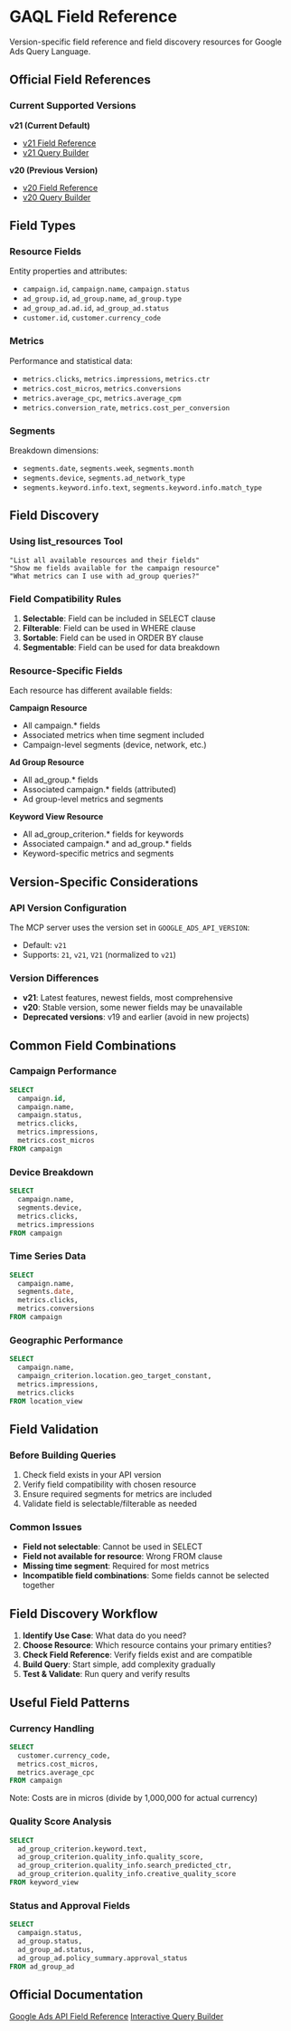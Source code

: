 # GAQL Field Reference

Version-specific field reference and field discovery resources for Google Ads Query Language.

## Official Field References

### Current Supported Versions

**v21 (Current Default)**
- [v21 Field Reference](https://developers.google.com/google-ads/api/reference/rpc/v21/overview)
- [v21 Query Builder](https://developers.google.com/google-ads/api/fields/v21/overview_query_builder)

**v20 (Previous Version)**
- [v20 Field Reference](https://developers.google.com/google-ads/api/reference/rpc/v20/overview) 
- [v20 Query Builder](https://developers.google.com/google-ads/api/fields/v20/overview_query_builder)

## Field Types

### Resource Fields
Entity properties and attributes:
- `campaign.id`, `campaign.name`, `campaign.status`
- `ad_group.id`, `ad_group.name`, `ad_group.type`
- `ad_group_ad.ad.id`, `ad_group_ad.status`
- `customer.id`, `customer.currency_code`

### Metrics
Performance and statistical data:
- `metrics.clicks`, `metrics.impressions`, `metrics.ctr`
- `metrics.cost_micros`, `metrics.conversions`
- `metrics.average_cpc`, `metrics.average_cpm`
- `metrics.conversion_rate`, `metrics.cost_per_conversion`

### Segments
Breakdown dimensions:
- `segments.date`, `segments.week`, `segments.month`
- `segments.device`, `segments.ad_network_type`
- `segments.keyword.info.text`, `segments.keyword.info.match_type`

## Field Discovery

### Using list_resources Tool
```
"List all available resources and their fields"
"Show me fields available for the campaign resource"
"What metrics can I use with ad_group queries?"
```

### Field Compatibility Rules

1. **Selectable**: Field can be included in SELECT clause
2. **Filterable**: Field can be used in WHERE clause  
3. **Sortable**: Field can be used in ORDER BY clause
4. **Segmentable**: Field can be used for data breakdown

### Resource-Specific Fields

Each resource has different available fields:

**Campaign Resource**
- All campaign.* fields
- Associated metrics when time segment included
- Campaign-level segments (device, network, etc.)

**Ad Group Resource**  
- All ad_group.* fields
- Associated campaign.* fields (attributed)
- Ad group-level metrics and segments

**Keyword View Resource**
- All ad_group_criterion.* fields for keywords
- Associated campaign.* and ad_group.* fields
- Keyword-specific metrics and segments

## Version-Specific Considerations

### API Version Configuration
The MCP server uses the version set in `GOOGLE_ADS_API_VERSION`:
- Default: `v21`
- Supports: `21`, `v21`, `V21` (normalized to `v21`)

### Version Differences
- **v21**: Latest features, newest fields, most comprehensive
- **v20**: Stable version, some newer fields may be unavailable
- **Deprecated versions**: v19 and earlier (avoid in new projects)

## Common Field Combinations

### Campaign Performance
```sql
SELECT 
  campaign.id,
  campaign.name, 
  campaign.status,
  metrics.clicks,
  metrics.impressions,
  metrics.cost_micros
FROM campaign
```

### Device Breakdown
```sql  
SELECT
  campaign.name,
  segments.device,
  metrics.clicks,
  metrics.impressions
FROM campaign
```

### Time Series Data
```sql
SELECT
  campaign.name,
  segments.date,
  metrics.clicks,
  metrics.conversions
FROM campaign
```

### Geographic Performance
```sql
SELECT
  campaign.name,
  campaign_criterion.location.geo_target_constant,
  metrics.impressions,
  metrics.clicks  
FROM location_view
```

## Field Validation

### Before Building Queries
1. Check field exists in your API version
2. Verify field compatibility with chosen resource
3. Ensure required segments for metrics are included
4. Validate field is selectable/filterable as needed

### Common Issues
- **Field not selectable**: Cannot be used in SELECT
- **Field not available for resource**: Wrong FROM clause
- **Missing time segment**: Required for most metrics
- **Incompatible field combinations**: Some fields cannot be selected together

## Field Discovery Workflow

1. **Identify Use Case**: What data do you need?
2. **Choose Resource**: Which resource contains your primary entities?  
3. **Check Field Reference**: Verify fields exist and are compatible
4. **Build Query**: Start simple, add complexity gradually
5. **Test & Validate**: Run query and verify results

## Useful Field Patterns

### Currency Handling
```sql
SELECT 
  customer.currency_code,
  metrics.cost_micros,
  metrics.average_cpc
FROM campaign
```
Note: Costs are in micros (divide by 1,000,000 for actual currency)

### Quality Score Analysis
```sql
SELECT
  ad_group_criterion.keyword.text,
  ad_group_criterion.quality_info.quality_score,
  ad_group_criterion.quality_info.search_predicted_ctr,
  ad_group_criterion.quality_info.creative_quality_score
FROM keyword_view  
```

### Status and Approval Fields
```sql
SELECT
  campaign.status,
  ad_group.status, 
  ad_group_ad.status,
  ad_group_ad.policy_summary.approval_status
FROM ad_group_ad
```

## Official Documentation

[Google Ads API Field Reference](https://developers.google.com/google-ads/api/reference/rpc/v21/overview)
[Interactive Query Builder](https://developers.google.com/google-ads/api/fields/v21/overview_query_builder)